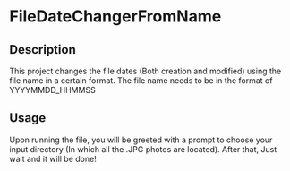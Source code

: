 # FileDateChangerFromName

## Description
This project changes the file dates (Both creation and modified) using the file name in a certain format.
The file name needs to be in the format of YYYYMMDD_HHMMSS

## Usage
Upon running the file, you will be greeted with a prompt to choose your input directory (In which all the .JPG photos are located). After that, Just wait and it will be done!
